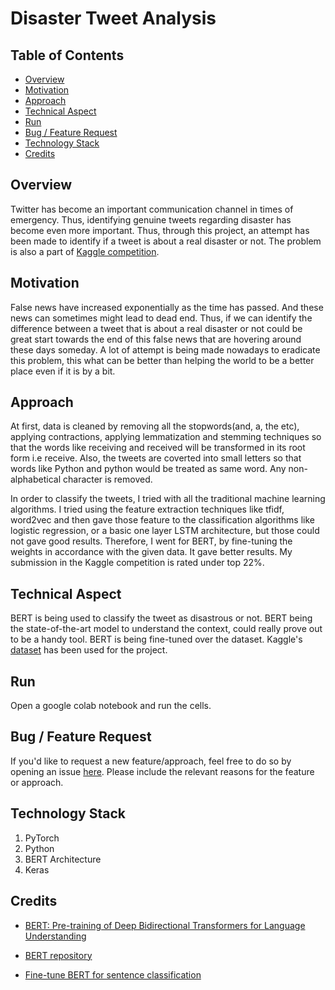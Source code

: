 # Disaster Tweet Analysis

## Table of Contents
  * [Overview](#overview)
  * [Motivation](#motivation)
  * [Approach](#approach)
  * [Technical Aspect](#technical-aspect)
  * [Run](#run)
  * [Bug / Feature Request](#bug---feature-request)
  * [Technology Stack](#technology-stack)
  * [Credits](#credits)


## Overview
Twitter has become an important communication channel in times of emergency. Thus, identifying genuine tweets regarding disaster has become even more important. Thus, through this project, an attempt has been made to identify if a tweet is about a real disaster or not. The problem is also a part of [Kaggle competition](https://www.kaggle.com/c/nlp-getting-started/overview).

## Motivation
False news have increased exponentially as the time has passed. And these news can sometimes might lead to dead end. Thus, if we can identify the difference between a tweet that is about a real disaster or not could be great start towards the end of this false news that are hovering around these days someday. A lot of attempt is being made nowadays to eradicate this problem, this what can be better than helping the world to be a better place even if it is by a bit.

## Approach
At first, data is cleaned by removing all the stopwords(and, a, the etc), applying contractions, applying lemmatization and stemming techniques so that the words like receiving and received will be transformed in its root form i.e receive. Also, the tweets are coverted into small letters so that words like Python and python would be treated as same word. Any non-alphabetical character is removed.

In order to classify the tweets, I tried with all the traditional machine learning algorithms. I tried using the feature extraction techniques like tfidf, word2vec and then gave those feature to the classification algorithms like logistic regression, or a basic one layer LSTM architecture, but those could not gave good results. Therefore, I went for BERT, by fine-tuning the weights in accordance with the given data. It gave better results. My submission in the Kaggle competition is rated under top 22%.

## Technical Aspect
BERT is being used to classify the tweet as disastrous or not. BERT being the state-of-the-art model to understand the context, could really prove out to be a handy tool. BERT is being fine-tuned over the dataset. Kaggle's [dataset](https://www.kaggle.com/c/nlp-getting-started/data) has been used for the project.

## Run
Open a google colab notebook and run the cells.


## Bug / Feature Request
If you'd like to request a new feature/approach, feel free to do so by opening an issue [here](https://github.com/Shubhamm097/Disaster-Tweet-Analysis/issues/new). Please include the relevant reasons for the feature or approach.

## Technology Stack
1. PyTorch
2. Python
3. BERT Architecture
4. Keras


## Credits
- [BERT: Pre-training of Deep Bidirectional Transformers for Language Understanding](https://arxiv.org/abs/1810.04805)

- [BERT repository](https://github.com/huggingface/transformers)

- [Fine-tune BERT for sentence classification](https://colab.research.google.com/github/DerwenAI/spaCy_tuTorial/blob/master/BERT_Fine_Tuning.ipynb)

